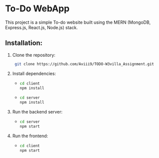 # To-Do WebApp

This project is a simple To-do website built using the MERN (MongoDB, Express.js, React.js, Node.js) stack.

## Installation:

1. Clone the repository:
   ```bash
    git clone https://github.com/Aviii9/TODO-W3villa_Assignment.git

2. Install dependencies:
   - ```bash
     cd client
     npm install
   - ```bash
     cd server
     npm install

3. Run the backend server:
   - ```bash
     cd server
     npm start

4. Run the frontend:
   - ```bash
     cd client
     npm start

